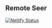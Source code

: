 ## Remote Seer

[![Netlify Status](https://api.netlify.com/api/v1/badges/45d7883a-e203-4b3d-a05a-dadcba347269/deploy-status)](https://app.netlify.com/sites/remoteseer/deploys)
